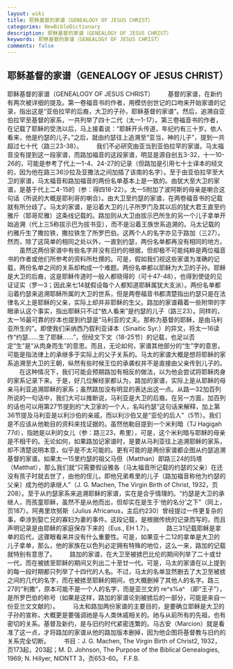 ```yaml
---
layout: wiki
title: 耶稣基督的家谱（GENEALOGY OF JESUS CHRIST）
categories: NewBibleDictionary
description: 耶稣基督的家谱（GENEALOGY OF JESUS CHRIST）
keywords: 耶稣基督的家谱（GENEALOGY OF JESUS CHRIST）
comments: false
---
```


## 耶稣基督的家谱（GENEALOGY OF JESUS CHRIST）



耶稣基督的家谱（GENEALOGY OF JESUS CHRIST）
　　基督的家谱，在新约有两次被详细的提及。第一卷福音书的作者，用模仿创世记的口吻来开始家谱的记录，指出这是“亚伯拉罕的后裔，大卫的子孙，耶稣基督的家谱”。然后，追溯自亚伯拉罕至基督的家系，一共列举了四十二代（太一1-17）。第三卷福音书的作者，在记载了耶稣的受洗以后，马上接着说：“耶稣开头传道，年纪约有三十岁。依人看来，他是约瑟的儿子。”之后，就由约瑟往上追溯至“亚当，神的儿子”，提到一共超过七十代（路三23-38）。
　　我们不必研究由亚当到亚伯拉罕的家谱。马太福音没有提到这一段家谱，而路加福音的这段家谱，明显是源自创五3-32，十一10-26的，可能是参考了代上一1-4、24-27的记录（但路加是引用七十士译本的经文的，因为他在路三36沙拉及亚撒法之间加插了该南的名字）。至于由亚伯拉罕至大卫的家谱，马太福音和路加福音的两份名单基本上是一致的。由犹大至大卫的家谱，是基于代上二4-15的（参：得四18-22）。太一5附加了波阿斯的母亲是喇合这句话（所说的大概是耶利哥的喇合）。由大卫至约瑟的家谱，在两卷福音书的记载就有所分歧了。马太的家谱，是沿着大卫的儿子所罗门及其以后的犹大君王直至约雅斤（耶哥尼雅）这条线记载的。路加则从大卫由拔示巴所生的另一个儿子拿单开始追溯（代上三5称拔示巴为拔书亚），而不是沿着王族世系追溯的。马太记载的约雅斤生了撒拉铁，撒拉铁生了所罗巴伯。这两个人的名字亦见于路加（三27）。然而，除了这简单的相同之处以外，一直到约瑟，两份名单都再没有相同的地方。
　　虽然这两份家谱中有些名字并没有旧约的根据，但却极不可能纯粹是两位福音书的作者或他们所参考的资料所杜撰的。可是，假如我们视这些家谱为准确的记载，两份名单之间的关系却构成一个难题。两份名单都以耶稣为大卫的子孙。耶稣是大卫的后裔，这是耶稣传道时一般人都晓得的（可十47-48），也得到使徒的见证证实（罗一3；因此来七14就假设每个人都知道耶稣属犹大支派）。两份名单都沿着约瑟来追溯耶稣所属的大卫的世系，但是两卷福音书都清楚指出约瑟只是在法律名义上是耶稣的父亲，实际上却并非耶稣的生父。路加的家谱藉着一些附带的字眼承认这个事实，指出耶稣只不过“依人看来”是约瑟的儿子（路三23）。同样的，太一16最可靠的抄本也提到约瑟是“马利亚的丈夫。那称为基督的耶稣，是由马利亚所生的”。即使我们采纳西乃叙利亚译本（Sinaitic Syr.）的异文，将太一16读作“约瑟……生了耶稣……”，但经文下文（18-25节）的记载，也足以否定“生”是“从肉身而生”的意思。而且，无论如何，家谱其他部分的“生”字的意思，可能是指法律上的承继多于实际上的父子关系的。马太的家谱大概是想将耶稣的家系追溯至大卫的王朝，纵然有些时候王位的承袭权并不是直接由父亲传到儿子的。
　　在这种情况下，我们可能会预期路加有相反的做法，以为他会尝试将耶稣肉身的家系记录下来。于是，好几位解经家都认为，路加的家谱，实际上是从耶稣的母亲马利亚追溯耶稣的家系；虽然路加没有明显的表达出这一点。从路一32加百列所说的一句话中，我们大可以推断说，马利亚是大卫的后裔。在另一方面，加百列的话也可以用第27节提到的“大卫家的一个人，名叫约瑟”这句话来解释，加上第36节提及马利亚是以利沙伯的亲戚，而以利沙伯又是“亚伦的后人”（5节）。我们是不应该从他勒目的资料来找证据的。虽然他勒目提到一个米利暗（TJ Hagigah 77d），指她是以利的女儿（参：路三23，希里），可是，这个米利暗与耶稣的母亲是不相干的。无论如何，如果路加记家谱时，是要从马利亚往上追溯耶稣的家系，却不清楚说明本意，似乎是不太可能的。更有可能的是两份家谱都企图从约瑟追溯基督的家谱。如果太一15里约瑟的祖父马但（Matthan）即路三24的玛塔（Matthat），那么我们就“只需要假设雅各〔马太福音所记载的约瑟的父亲〕在还没有孩子时就去世了，由他的侄儿，即他兄弟希里的儿子〔路加福音称他为约瑟的父亲〕成为他的承继人”（J. G. Machen, The Virgin Birth of Christ, 1932，页208）。至于从约瑟家系来追溯耶稣的家谱，实在是合乎情理的。“约瑟是大卫的承继人，而孩童耶稣，虽然不是从他而出，但却实在是生于‘他的名分’之下”（同上，页187）。阿弗里坎努斯（Julius Africanus，主后约230）曾经提过一件更复杂的事，牵涉到娶亡兄的寡妇为妻的事件。这段记载，是根据传统的记录而写的，而且声明记录是由耶稣的家庭保存下来的（Eus., EH 1.7）。
　　路三31记载耶稣是拿单的后代，这骤眼看来并没有什么重要性。可是，如果亚十二12的拿单是大卫的儿子拿单，那么，他的家族在以色列必定拥有特殊的地位，这么一来，路加的记载就特别有意思了。
　　路加的家谱，在大卫至被掳巴比伦的期间列举了二十或廿一代，而在被掳至耶稣的期间又列出二十至廿一代。可是，马太的家谱在以上提到的每一段时期都只列举了十四代的人名。不过，马太的名单显然删去了大卫至被掳之间的几代的名字，而在被掳至耶稣的期间，也大概删掉了其他人的名字。路三27的“利撒”，原本可能不是一个人的名字，而是亚兰文的 re^s%a^ （即“王子”），是所罗巴伯的称号（如果是这样，路加的家谱论到被掳后的一部分，可能是来自一份亚兰文文献的）。
　　马太和路加两份家谱的主要目的，是要确立耶稣是大卫的子孙的宣称，大概更是要强调祂是与人类休戚相关的。祂与从前所有的先祖，也有密切的关系。基督及新约，是与旧约时代紧密连繁的。马古安（Marcion）就是看准了这一点，才将路加的家谱从他的路加版本删掉，因为他企图将基督教与旧约的关系完全切断。
　　书目：J. G. Machen, The Virgin Birth of Christ2, 1932，页173起，203起；M. D. Johnson, The Purpose of the Biblical Genealogies,
1969; N. Hillyer, NIDNTT 3，页653-60。
F.F.B.




